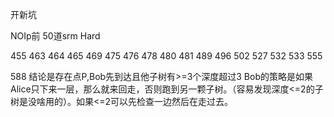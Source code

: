 开新坑

NOIp前 50道srm Hard

455 463 464 465 469 475 476 478 480 481 489 496 502 527 532 533 555 

588 结论是存在点P,Bob先到达且他子树有>=3个深度超过3 Bob的策略是如果Alice只下来一层，那么就来回走，否则跑到另一颗子树。（容易发现深度<=2的子树是没啥用的）。如果<=2可以先检查一边然后在走过去。
